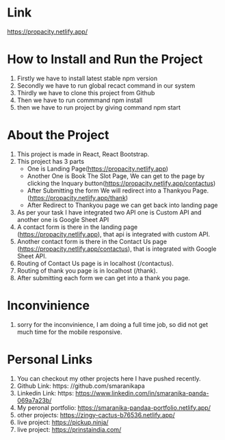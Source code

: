 # Link
https://propacity.netlify.app/
   
# How to Install and Run the Project

1. Firstly we have to install latest stable npm  version
2. Secondly we have to run global recact command in our system
3. Thirdly we have to clone this project from Github
4. Then we have to run commmand npm install
5. then we have to run project by giving command npm start
   
# About the Project
1. This project is made in React, React Bootstrap.
2. This project has 3 parts
   - One is Landing Page(https://propacity.netlify.app)
   - Another One is Book The Slot Page, We can get to the page by clicking the Inquary button(https://propacity.netlify.app/contactus)
   - After Submitting the form We will redirect into a Thankyou Page. (https://propacity.netlify.app/thank)
   - After Redirect to Thankyou page we can get back into landing page
3. As per your task I have integrated two API one is Custom API and another one is Google Sheet API
4. A contact form is there in the landing page (https://propacity.netlify.app), that api is integrated with custom API.
5. Another contact form is there in the Contact Us page (https://propacity.netlify.app/contactus), that is integrated with Google Sheet API.
6. Routing of Contact Us page is in localhost (/contactus).
7. Routing of thank you page is in localhost (/thank).
8. After submitting each form we can get into a thank you page.

# Inconvinience
1. sorry for the inconvinience, I am doing a full time job, so did not get much time for the mobile responsive.

# Personal Links
1. You can checkout my other projects here I have pushed recently.
2. Github Link: https: //github.com/smaranikapa
3. Linkedin Link: https: https://www.linkedin.com/in/smaranika-panda-069a7a23b/
4. My peronal portfolio: https://smaranika-pandaa-portfolio.netlify.app/
5. other projects: https://zingy-cactus-b76536.netlify.app/
6. live project: https://pickup.ninja/
7. live project: https://prinstaindia.com/



